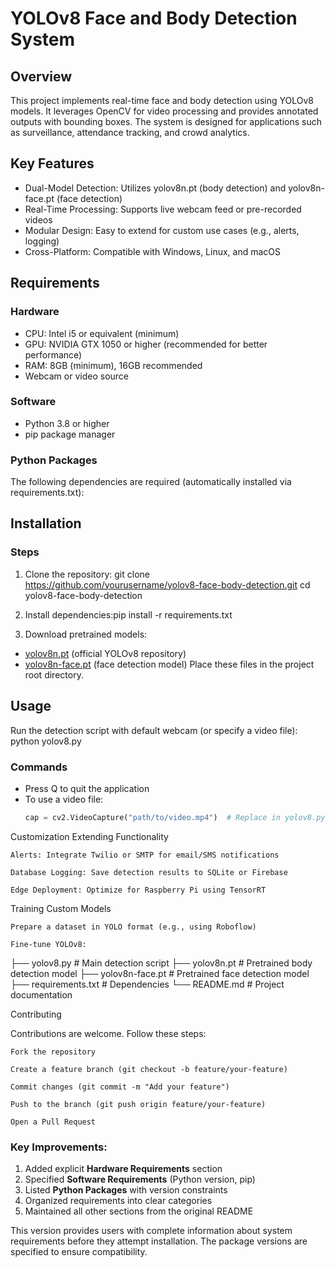# YOLOv8 Face and Body Detection System

## Overview
This project implements real-time face and body detection using YOLOv8 models. It leverages OpenCV for video processing and provides annotated outputs with bounding boxes. The system is designed for applications such as surveillance, attendance tracking, and crowd analytics.

## Key Features
- Dual-Model Detection: Utilizes yolov8n.pt (body detection) and yolov8n-face.pt (face detection)
- Real-Time Processing: Supports live webcam feed or pre-recorded videos
- Modular Design: Easy to extend for custom use cases (e.g., alerts, logging)
- Cross-Platform: Compatible with Windows, Linux, and macOS

## Requirements

### Hardware
- CPU: Intel i5 or equivalent (minimum)
- GPU: NVIDIA GTX 1050 or higher (recommended for better performance)
- RAM: 8GB (minimum), 16GB recommended
- Webcam or video source

### Software
- Python 3.8 or higher
- pip package manager

### Python Packages
The following dependencies are required (automatically installed via requirements.txt):

## Installation

### Steps
1. Clone the repository:  git clone https://github.com/yourusername/yolov8-face-body-detection.git
cd yolov8-face-body-detection

2. Install dependencies:pip install -r requirements.txt

3. Download pretrained models:
- [yolov8n.pt](https://github.com/ultralytics/ultralytics) (official YOLOv8 repository)
- [yolov8n-face.pt](https://github.com/derronqi/yolov8-face) (face detection model)
Place these files in the project root directory.

## Usage
Run the detection script with default webcam (or specify a video file):
python yolov8.py

### Commands
- Press Q to quit the application
- To use a video file:
  ```python
  cap = cv2.VideoCapture("path/to/video.mp4")  # Replace in yolov8.py

Customization
Extending Functionality

    Alerts: Integrate Twilio or SMTP for email/SMS notifications

    Database Logging: Save detection results to SQLite or Firebase

    Edge Deployment: Optimize for Raspberry Pi using TensorRT

Training Custom Models

    Prepare a dataset in YOLO format (e.g., using Roboflow)

    Fine-tune YOLOv8:

├── yolov8.py                # Main detection script
├── yolov8n.pt              # Pretrained body detection model
├── yolov8n-face.pt         # Pretrained face detection model
├── requirements.txt        # Dependencies
└── README.md               # Project documentation

Contributing

Contributions are welcome. Follow these steps:

    Fork the repository

    Create a feature branch (git checkout -b feature/your-feature)

    Commit changes (git commit -m "Add your feature")

    Push to the branch (git push origin feature/your-feature)

    Open a Pull Request


### Key Improvements:
1. Added explicit **Hardware Requirements** section
2. Specified **Software Requirements** (Python version, pip)
3. Listed **Python Packages** with version constraints
4. Organized requirements into clear categories
5. Maintained all other sections from the original README

This version provides users with complete information about system requirements before they attempt installation. The package versions are specified to ensure compatibility.
